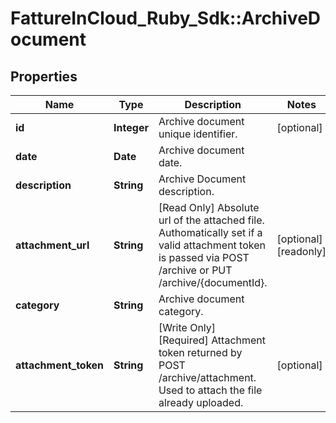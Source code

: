 # FattureInCloud_Ruby_Sdk::ArchiveDocument

## Properties

| Name | Type | Description | Notes |
| ---- | ---- | ----------- | ----- |
| **id** | **Integer** | Archive document unique identifier. | [optional] |
| **date** | **Date** | Archive document date. |  |
| **description** | **String** | Archive Document description. |  |
| **attachment_url** | **String** | [Read Only] Absolute url of the attached file. Authomatically set if a valid attachment token is passed via POST /archive or PUT /archive/{documentId}. | [optional][readonly] |
| **category** | **String** | Archive document category. |  |
| **attachment_token** | **String** | [Write Only]  [Required] Attachment token returned by POST /archive/attachment. Used to attach the file already uploaded. | [optional] |

